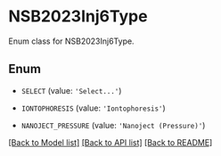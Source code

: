 # NSB2023Inj6Type

Enum class for NSB2023Inj6Type.

## Enum

* `SELECT` (value: `'Select...'`)

* `IONTOPHORESIS` (value: `'Iontophoresis'`)

* `NANOJECT_PRESSURE` (value: `'Nanoject (Pressure)'`)

[[Back to Model list]](../README.md#documentation-for-models) [[Back to API list]](../README.md#documentation-for-api-endpoints) [[Back to README]](../README.md)


